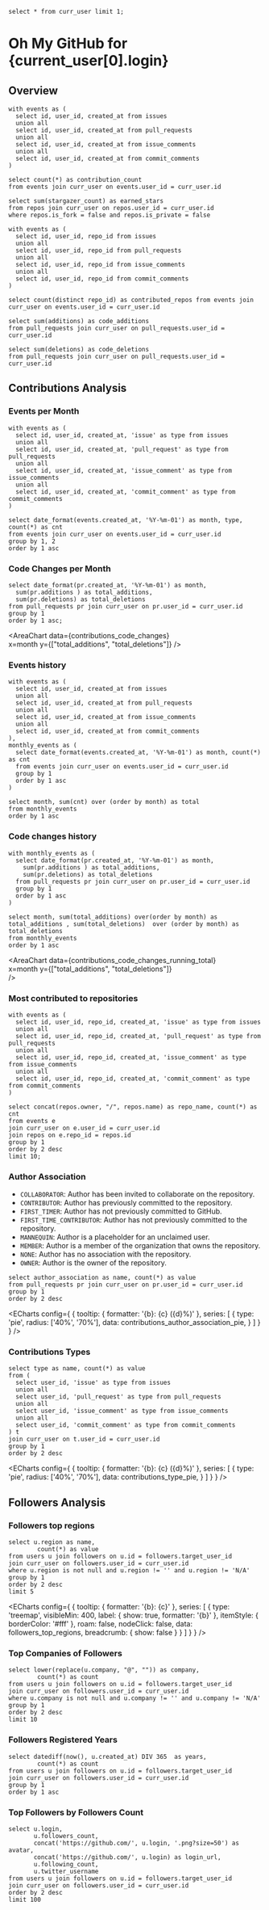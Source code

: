 ```current_user
select * from curr_user limit 1;
```

# Oh My GitHub for {current_user[0].login}

## Overview

```contribution_count
with events as (
  select id, user_id, created_at from issues
  union all
  select id, user_id, created_at from pull_requests
  union all
  select id, user_id, created_at from issue_comments
  union all
  select id, user_id, created_at from commit_comments
)

select count(*) as contribution_count
from events join curr_user on events.user_id = curr_user.id
```

```earned_stars
select sum(stargazer_count) as earned_stars
from repos join curr_user on repos.user_id = curr_user.id
where repos.is_fork = false and repos.is_private = false
```

```contributed_repos
with events as (
  select id, user_id, repo_id from issues
  union all
  select id, user_id, repo_id from pull_requests
  union all
  select id, user_id, repo_id from issue_comments
  union all
  select id, user_id, repo_id from commit_comments
)

select count(distinct repo_id) as contributed_repos from events join curr_user on events.user_id = curr_user.id
```

```code_additions
select sum(additions) as code_additions
from pull_requests join curr_user on pull_requests.user_id = curr_user.id
```

```code_deletions
select sum(deletions) as code_deletions
from pull_requests join curr_user on pull_requests.user_id = curr_user.id
```

<BigValue
    data={contribution_count}
    value=contribution_count
    maxWidth='10em'
/>

<BigValue
    data={current_user}
    value='followers_count'
    maxWidth='10em'
/>

<BigValue
    data={earned_stars}
    value=earned_stars
    maxWidth='10em'
/>

<BigValue
    data={contributed_repos}
    value=contributed_repos
    maxWidth='10em'
/>

<BigValue
    data={code_additions}
    value=code_additions
    maxWidth='10em'
/>

<BigValue
    data={code_deletions}
    value=code_deletions
    maxWidth='10em'
/>

## Contributions Analysis

### Events per Month

```contributions_per_month
with events as (
  select id, user_id, created_at, 'issue' as type from issues
  union all
  select id, user_id, created_at, 'pull_request' as type from pull_requests
  union all
  select id, user_id, created_at, 'issue_comment' as type from issue_comments
  union all
  select id, user_id, created_at, 'commit_comment' as type from commit_comments
)

select date_format(events.created_at, '%Y-%m-01') as month, type, count(*) as cnt
from events join curr_user on events.user_id = curr_user.id
group by 1, 2
order by 1 asc
```

<AreaChart 
    data={contributions_per_month}  
    x=month 
    y=cnt
    series=type
/>


### Code Changes per Month

```contributions_code_changes
select date_format(pr.created_at, '%Y-%m-01') as month,  
  sum(pr.additions ) as total_additions, 
  sum(pr.deletions) as total_deletions
from pull_requests pr join curr_user on pr.user_id = curr_user.id
group by 1
order by 1 asc;
```

<AreaChart 
    data={contributions_code_changes}  
    x=month 
    y={["total_additions", "total_deletions"]}
/>

### Events history

```contributions_running_total
with events as (
  select id, user_id, created_at from issues
  union all
  select id, user_id, created_at from pull_requests
  union all
  select id, user_id, created_at from issue_comments
  union all
  select id, user_id, created_at from commit_comments
),
monthly_events as (
  select date_format(events.created_at, '%Y-%m-01') as month, count(*) as cnt
  from events join curr_user on events.user_id = curr_user.id
  group by 1
  order by 1 asc
)

select month, sum(cnt) over (order by month) as total
from monthly_events
order by 1 asc
```

<AreaChart 
    data={contributions_running_total}  
    x=month 
    y=total
/>

### Code changes history

```contributions_code_changes_running_total
with monthly_events as (
  select date_format(pr.created_at, '%Y-%m-01') as month,  
    sum(pr.additions ) as total_additions, 
    sum(pr.deletions) as total_deletions
  from pull_requests pr join curr_user on pr.user_id = curr_user.id
  group by 1
  order by 1 asc
)

select month, sum(total_additions) over(order by month) as total_additions , sum(total_deletions)  over (order by month) as total_deletions
from monthly_events
order by 1 asc
```

<AreaChart 
    data={contributions_code_changes_running_total}  
    x=month 
    y={["total_additions", "total_deletions"]}  
/>


### Most contributed to repositories

```contributions_repos
with events as (
  select id, user_id, repo_id, created_at, 'issue' as type from issues
  union all
  select id, user_id, repo_id, created_at, 'pull_request' as type from pull_requests
  union all
  select id, user_id, repo_id, created_at, 'issue_comment' as type from issue_comments
  union all
  select id, user_id, repo_id, created_at, 'commit_comment' as type from commit_comments
)

select concat(repos.owner, "/", repos.name) as repo_name, count(*) as cnt
from events e
join curr_user on e.user_id = curr_user.id
join repos on e.repo_id = repos.id
group by 1
order by 2 desc
limit 10;
```

<BarChart 
    data={contributions_repos} 
    x=repo_name
    y=cnt
    swapXY=true
/>



### Author Association

* `COLLABORATOR`: Author has been invited to collaborate on the repository.
* `CONTRIBUTOR`: Author has previously committed to the repository.
* `FIRST_TIMER`: Author has not previously committed to GitHub.
* `FIRST_TIME_CONTRIBUTOR`: Author has not previously committed to the repository.
* `MANNEQUIN`: Author is a placeholder for an unclaimed user.
* `MEMBER`: Author is a member of the organization that owns the repository.
* `NONE`: Author has no association with the repository.
* `OWNER`: Author is the owner of the repository.

```contributions_author_association_pie
select author_association as name, count(*) as value  
from pull_requests pr join curr_user on pr.user_id = curr_user.id
group by 1
order by 2 desc
```

<ECharts config={
    {
        tooltip: {
            formatter: '{b}: {c} ({d}%)'
        },
        series: [
        {
          type: 'pie',
          radius: ['40%', '70%'],
          data: contributions_author_association_pie,
        }
      ]
      }
    }
/>

### Contributions Types

```contributions_type_pie
select type as name, count(*) as value
from (
  select user_id, 'issue' as type from issues
  union all
  select user_id, 'pull_request' as type from pull_requests
  union all
  select user_id, 'issue_comment' as type from issue_comments
  union all
  select user_id, 'commit_comment' as type from commit_comments
) t
join curr_user on t.user_id = curr_user.id
group by 1
order by 2 desc
```

<ECharts config={
    {
        tooltip: {
            formatter: '{b}: {c} ({d}%)'
        },
        series: [
        {
          type: 'pie',
          radius: ['40%', '70%'],
          data: contributions_type_pie,
        }
      ]
      }
    }
/>

## Followers Analysis

### Followers top regions

```followers_top_regions
select u.region as name,
        count(*) as value
from users u join followers on u.id = followers.target_user_id
join curr_user on followers.user_id = curr_user.id
where u.region is not null and u.region != '' and u.region != 'N/A'
group by 1
order by 2 desc 
limit 5
```

<ECharts config={
    {
        tooltip: {
            formatter: '{b}: {c}'
        },
      series: [
        {
          type: 'treemap',
          visibleMin: 400,
          label: {
            show: true,
            formatter: '{b}'
          },
          itemStyle: {
            borderColor: '#fff'
          },
          roam: false,
          nodeClick: false,
          data: followers_top_regions,
          breadcrumb: {
            show: false
          }
        }
      ]
      }
    }
/>

### Top Companies of Followers

```followers_top_companies
select lower(replace(u.company, "@", "")) as company,
        count(*) as count
from users u join followers on u.id = followers.target_user_id
join curr_user on followers.user_id = curr_user.id
where u.company is not null and u.company != '' and u.company != 'N/A'
group by 1
order by 2 desc
limit 10
```

<BarChart 
    data={followers_top_companies} 
    x='company' 
    y='count'
    title='Top Companies of Followers'
/>

### Followers Registered Years

```followers_registered_years
select datediff(now(), u.created_at) DIV 365  as years,
        count(*) as count
from users u join followers on u.id = followers.target_user_id
join curr_user on followers.user_id = curr_user.id
group by 1
order by 1 asc 
```

<BarChart 
    data={followers_registered_years} 
    x='years' 
    y='count'
    title='Registered Years of Followers'  
/>


### Top Followers by Followers Count

```top_followers_by_followers_count
select u.login,
       u.followers_count,
       concat('https://github.com/', u.login, '.png?size=50') as avatar,
       concat('https://github.com/', u.login) as login_url,
       u.following_count,
       u.twitter_username
from users u join followers on u.id = followers.target_user_id
join curr_user on followers.user_id = curr_user.id
order by 2 desc
limit 100
```

<DataTable search=true data={top_followers_by_followers_count}>
    <Column id=avatar contentType=image height=30px align=center />
    <Column id=login_url contentType=link linkLabel=login />
    <Column id=followers_count />
    <Column id=following_count />
    <Column id=twitter_username />
</DataTable>

